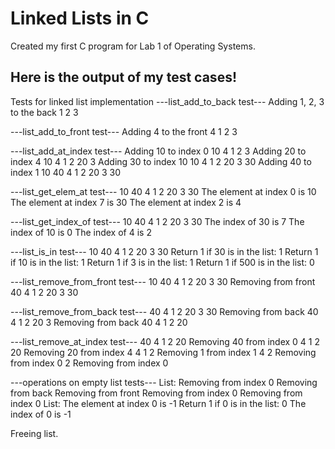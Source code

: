 # Linked Lists in C
Created my first C program for Lab 1 of Operating Systems.

## Here is the output of my test cases!
Tests for linked list implementation
---list_add_to_back test---
Adding 1, 2, 3 to the back
 1  2  3 

---list_add_to_front test---
Adding 4 to the front
 4  1  2  3 

---list_add_at_index test---
Adding 10 to index 0
 10  4  1  2  3 
Adding 20 to index 4
 10  4  1  2  20  3 
Adding 30 to index 10
 10  4  1  2  20  3  30 
Adding 40 to index 1
 10  40  4  1  2  20  3  30 

---list_get_elem_at test---
 10  40  4  1  2  20  3  30 
The element at index 0 is 10 
The element at index 7 is 30 
The element at index 2 is 4 

---list_get_index_of test---
 10  40  4  1  2  20  3  30 
The index of 30 is 7 
The index of 10 is 0 
The index of 4 is 2 

---list_is_in test---
 10  40  4  1  2  20  3  30 
Return 1 if 30 is in the list: 1 
Return 1 if 10 is in the list: 1 
Return 1 if 3 is in the list: 1 
Return 1 if 500 is in the list: 0 

---list_remove_from_front test---
 10  40  4  1  2  20  3  30 
Removing from front
 40  4  1  2  20  3  30 

---list_remove_from_back test---
 40  4  1  2  20  3  30 
Removing from back
 40  4  1  2  20  3 
Removing from back
 40  4  1  2  20 

---list_remove_at_index test---
 40  4  1  2  20 
Removing 40 from index 0
 4  1  2  20 
Removing 20 from index 4
 4  1  2 
Removing 1 from index 1
 4  2 
Removing from index 0
 2 
Removing from index 0


---operations on empty list tests---
List: 
Removing from index 0
Removing from back
Removing from front
Removing from index 0
Removing from index 0
List: 
The element at index 0 is -1 
Return 1 if 0 is in the list: 0 
The index of 0 is -1 

Freeing list.
